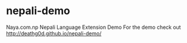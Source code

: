 # nepali-demo
Naya.com.np Nepali Language Extension Demo
For the demo check out http://deathg0d.github.io/nepali-demo/
